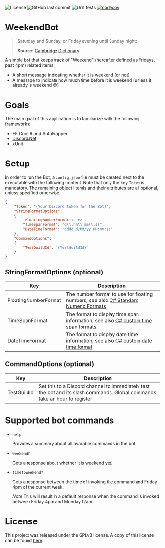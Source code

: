 ![License](https://img.shields.io/github/license/SiuHinTang/WeekendBot)
![GitHub last commit](https://img.shields.io/github/last-commit/SiuHinTang/WeekendBot)
![Unit tests](https://github.com/SiuHinTang/WeekendBot/actions/workflows/dotnet.yml/badge.svg)
[![codecov](https://codecov.io/gh/SiuHinTang/WeekendBot/branch/master/graph/badge.svg?token=20HZTP4M1O)](https://codecov.io/gh/SiuHinTang/WeekendBot)


# WeekendBot

> Saturday and Sunday, or Friday evening until Sunday night:
> 
> **Source:** [Cambridge Dictionary](https://dictionary.cambridge.org/dictionary/english/weekend)

A simple bot that keeps track of "Weekend" (hereafter defined as Fridays, past 4pm) related items:

* A short message indicating whether it is weekend (or not)
* A message to indicate how much time before it is weekend (unless it already is weekend :wink:)

# Goals

The main goal of this application is to familiarize with the following frameworks:

* EF Core 6 and AutoMapper
* [Discord.Net](https://github.com/discord-net/Discord.Net)
* xUnit 

# Setup
In order to run the Bot, a `config.json` file must be created next to the executable with the following content. Note that only the key `Token` is mandatory. The remaining object literals and their attributes are all optional, unless specified otherwise.

```json
{
    "Token": "{Your Discord token for the Bot}",
    "StringFormatOptions":
    {
        "FloatingNumberFormat": "F2",
        "TimeSpanFormat": "d\\.hh\\:mm\\:ss",
        "DateTimeFormat": "dddd d/MM/yy HH:mm:ss"
    },
    "CommandOptions":
    {
        "TestGuildId": "{TestGuildId}"
    }
}
```

## StringFormatOptions (optional)
| Key | Description |
|---|---|
| FloatingNumberFormat | The number format to use for floating numbers, see also [C# Standard Numeric Formats](https://docs.microsoft.com/en-us/dotnet/standard/base-types/standard-numeric-format-strings) |
| TimeSpanFormat | The format to display time span information, see also [C# custom time span formats](https://docs.microsoft.com/en-us/dotnet/standard/base-types/custom-timespan-format-strings) |
| DateTimeFormat | The format to display date time information, see also [C# custom date time format](https://docs.microsoft.com/en-us/dotnet/standard/base-types/custom-date-and-time-format-strings) |

## CommandOptions (optional)
| Key | Description |
|---|---|
| TestGuildId | Set this to a Discord channel to immediately test the bot and its slash commands. Global commands take an hour to register |

# Supported bot commands

* `help`

   Provides a summary about all available commands in the bot.
   
* `weekend?`

   Gets a response about whether it is weekend yet.
   
* `timetoweekend?`

   Gets a response between the time of invoking the command and Friday 4pm of the current week. 
   
   _Note_ This will result in a default response when the command is invoked between Friday 4pm and Monday 12am.

# License

This project was released under the GPLv3 license. A copy of this license can be found [here](/licenses).
